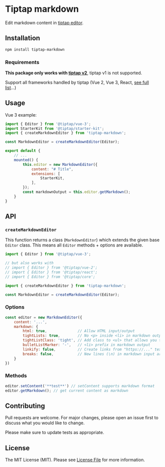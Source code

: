# Tiptap markdown

Edit markdown content in [tiptap editor](https://www.tiptap.dev/).

## Installation

```bash
npm install tiptap-markdown
```

### Requirements
**This package only works with [tiptap v2](https://www.tiptap.dev/)**, tiptap v1 is not supported.

Support all frameworks handled by tiptap (Vue 2, Vue 3, React, [see full list](https://www.tiptap.dev/installation#integration-guides)...)


## Usage
Vue 3 example:

```js
import { Editor } from '@tiptap/vue-3';
import StarterKit from '@tiptap/starter-kit';
import { createMarkdownEditor } from 'tiptap-markdown';

const MarkdownEditor = createMarkdownEditor(Editor);

export default {
    // ...
    mounted() {
        this.editor = new MarkdownEditor({
            content: "# Title",
            extensions: [
                StarterKit,
            ],
        });
        const markdownOutput = this.editor.getMarkdown();
    }
}
```

## API

### `createMarkdownEditor`
This function returns a class (`MarkdownEditor`) which extends the given base `Editor` class. This means all `Editor` methods + options are available.

```js
import { Editor } from '@tiptap/vue-3';

// but also works with
// import { Editor } from '@tiptap/vue-2';
// import { Editor } from '@tiptap/react';
// import { Editor } from '@tiptap/core';

import { createMarkdownEditor } from 'tiptap-markdown';

const MarkdownEditor = createMarkdownEditor(Editor);
```

### Options
```js
const editor = new MarkdownEditor({
    content: '...',
    markdown: {
        html: true,              // Allow HTML input/output
        tightLists: true,        // No <p> inside <li> in markdown output
        tightListClass: 'tight', // Add class to <ul> that allows you to remove <p> margins when tight
        bulletListMarker: '-',   // <li> prefix in markdown output
        linkify: false,          // Create links from "https://..." text
        breaks: false,           // New lines (\n) in markdown input are converted to <br>
    }
})
```

### Methods
```js
editor.setContent('**test**') // setContent supports markdown format
editor.getMarkdown(); // get current content as markdown
```

## Contributing
Pull requests are welcome. For major changes, please open an issue first to discuss what you would like to change.

Please make sure to update tests as appropriate.

## License
The MIT License (MIT). Please see [License File](LICENSE) for more information.
